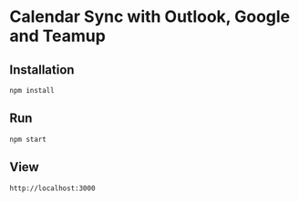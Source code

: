 # Calendar Sync with Outlook, Google and Teamup

## Installation ##

    npm install

## Run ##

    npm start

## View ##

    http://localhost:3000